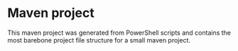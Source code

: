 # Maven project
This maven project was generated from PowerShell scripts and contains the most barebone project file structure for a small maven project.
